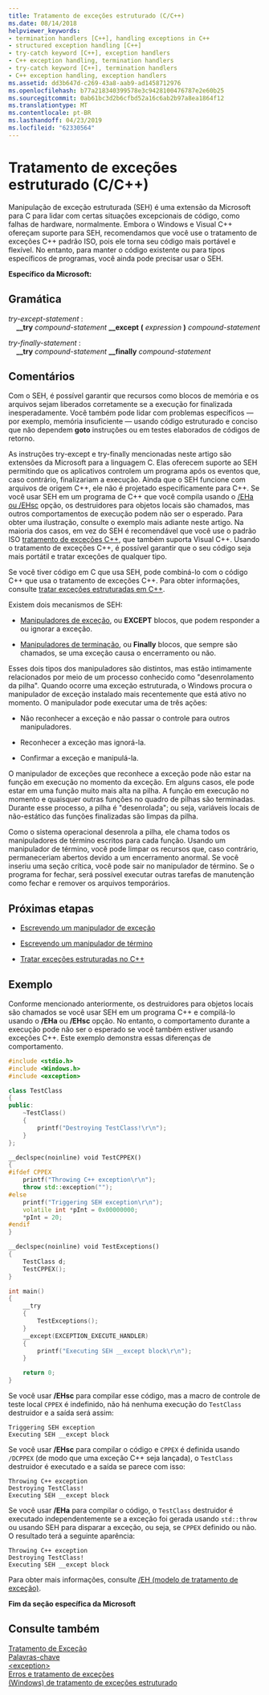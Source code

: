 ```yaml
---
title: Tratamento de exceções estruturado (C/C++)
ms.date: 08/14/2018
helpviewer_keywords:
- termination handlers [C++], handling exceptions in C++
- structured exception handling [C++]
- try-catch keyword [C++], exception handlers
- C++ exception handling, termination handlers
- try-catch keyword [C++], termination handlers
- C++ exception handling, exception handlers
ms.assetid: dd3b647d-c269-43a8-aab9-ad1458712976
ms.openlocfilehash: b77a218340399578e3c9428100476787e2e60b25
ms.sourcegitcommit: 0ab61bc3d2b6cfbd52a16c6ab2b97a8ea1864f12
ms.translationtype: MT
ms.contentlocale: pt-BR
ms.lasthandoff: 04/23/2019
ms.locfileid: "62330564"
---
```

# <a name="structured-exception-handling-cc"></a>Tratamento de exceções estruturado (C/C++)

Manipulação de exceção estruturada (SEH) é uma extensão da Microsoft para C para lidar com certas situações excepcionais de código, como falhas de hardware, normalmente. Embora o Windows e Visual C++ ofereçam suporte para SEH, recomendamos que você use o tratamento de exceções C++ padrão ISO, pois ele torna seu código mais portável e flexível. No entanto, para manter o código existente ou para tipos específicos de programas, você ainda pode precisar usar o SEH.

**Específico da Microsoft:**

## <a name="grammar"></a>Gramática

*try-except-statement* :<br/>
&nbsp;&nbsp;&nbsp;&nbsp;**__try** *compound-statement* **__except** **(** *expression* **)** *compound-statement*

*try-finally-statement* :<br/>
&nbsp;&nbsp;&nbsp;&nbsp;**__try** *compound-statement* **__finally** *compound-statement*

## <a name="remarks"></a>Comentários

Com o SEH, é possível garantir que recursos como blocos de memória e os arquivos sejam liberados corretamente se a execução for finalizada inesperadamente. Você também pode lidar com problemas específicos — por exemplo, memória insuficiente — usando código estruturado e conciso que não dependem **goto** instruções ou em testes elaborados de códigos de retorno.

As instruções try-except e try-finally mencionadas neste artigo são extensões da Microsoft para a linguagem C. Elas oferecem suporte ao SEH permitindo que os aplicativos controlem um programa após os eventos que, caso contrário, finalizariam a execução. Ainda que o SEH funcione com arquivos de origem C++, ele não é projetado especificamente para C++. Se você usar SEH em um programa de C++ que você compila usando o [/EHa ou /EHsc](../build/reference/eh-exception-handling-model.md) opção, os destruidores para objetos locais são chamados, mas outros comportamentos de execução podem não ser o esperado. Para obter uma ilustração, consulte o exemplo mais adiante neste artigo. Na maioria dos casos, em vez do SEH é recomendável que você use o padrão ISO [tratamento de exceções C++](../cpp/try-throw-and-catch-statements-cpp.md), que também suporta Visual C++. Usando o tratamento de exceções C++, é possível garantir que o seu código seja mais portátil e tratar exceções de qualquer tipo.

Se você tiver código em C que usa SEH, pode combiná-lo com o código C++ que usa o tratamento de exceções C++. Para obter informações, consulte [tratar exceções estruturadas em C++](../cpp/exception-handling-differences.md).

Existem dois mecanismos de SEH:

- [Manipuladores de exceção](../cpp/writing-an-exception-handler.md), ou **EXCEPT** blocos, que podem responder a ou ignorar a exceção.

- [Manipuladores de terminação](../cpp/writing-a-termination-handler.md), ou **Finally** blocos, que sempre são chamados, se uma exceção causa o encerramento ou não.

Esses dois tipos dos manipuladores são distintos, mas estão intimamente relacionados por meio de um processo conhecido como "desenrolamento da pilha". Quando ocorre uma exceção estruturada, o Windows procura o manipulador de exceção instalado mais recentemente que está ativo no momento. O manipulador pode executar uma de três ações:

- Não reconhecer a exceção e não passar o controle para outros manipuladores.

- Reconhecer a exceção mas ignorá-la.

- Confirmar a exceção e manipulá-la.

O manipulador de exceções que reconhece a exceção pode não estar na função em execução no momento da exceção. Em alguns casos, ele pode estar em uma função muito mais alta na pilha. A função em execução no momento e quaisquer outras funções no quadro de pilhas são terminadas. Durante esse processo, a pilha é "desenrolada"; ou seja, variáveis locais de não-estático das funções finalizadas são limpas da pilha.

Como o sistema operacional desenrola a pilha, ele chama todos os manipuladores de término escritos para cada função. Usando um manipulador de término, você pode limpar os recursos que, caso contrário, permaneceriam abertos devido a um encerramento anormal. Se você inseriu uma seção crítica, você pode sair no manipulador de término. Se o programa for fechar, será possível executar outras tarefas de manutenção como fechar e remover os arquivos temporários.

## <a name="next-steps"></a>Próximas etapas

- [Escrevendo um manipulador de exceção](../cpp/writing-an-exception-handler.md)

- [Escrevendo um manipulador de término](../cpp/writing-a-termination-handler.md)

- [Tratar exceções estruturadas no C++](../cpp/exception-handling-differences.md)

## <a name="example"></a>Exemplo

Conforme mencionado anteriormente, os destruidores para objetos locais são chamados se você usar SEH em um programa C++ e compilá-lo usando o **/EHa** ou **/EHsc** opção. No entanto, o comportamento durante a execução pode não ser o esperado se você também estiver usando exceções C++. Este exemplo demonstra essas diferenças de comportamento.

```cpp
#include <stdio.h>
#include <Windows.h>
#include <exception>

class TestClass
{
public:
    ~TestClass()
    {
        printf("Destroying TestClass!\r\n");
    }
};

__declspec(noinline) void TestCPPEX()
{
#ifdef CPPEX
    printf("Throwing C++ exception\r\n");
    throw std::exception("");
#else
    printf("Triggering SEH exception\r\n");
    volatile int *pInt = 0x00000000;
    *pInt = 20;
#endif
}

__declspec(noinline) void TestExceptions()
{
    TestClass d;
    TestCPPEX();
}

int main()
{
    __try
    {
        TestExceptions();
    }
    __except(EXCEPTION_EXECUTE_HANDLER)
    {
        printf("Executing SEH __except block\r\n");
    }

    return 0;
}
```

Se você usar **/EHsc** para compilar esse código, mas a macro de controle de teste local `CPPEX` é indefinido, não há nenhuma execução do `TestClass` destruidor e a saída será assim:

```Output
Triggering SEH exception
Executing SEH __except block
```

Se você usar **/EHsc** para compilar o código e `CPPEX` é definida usando `/DCPPEX` (de modo que uma exceção C++ seja lançada), o `TestClass` destruidor é executado e a saída se parece com isso:

```Output
Throwing C++ exception
Destroying TestClass!
Executing SEH __except block
```

Se você usar **/EHa** para compilar o código, o `TestClass` destruidor é executado independentemente se a exceção foi gerada usando `std::throw` ou usando SEH para disparar a exceção, ou seja, se `CPPEX` definido ou não. O resultado terá a seguinte aparência:

```Output
Throwing C++ exception
Destroying TestClass!
Executing SEH __except block
```

Para obter mais informações, consulte [/EH (modelo de tratamento de exceção)](../build/reference/eh-exception-handling-model.md).

**Fim da seção específica da Microsoft**

## <a name="see-also"></a>Consulte também

[Tratamento de Exceção](../cpp/exception-handling-in-visual-cpp.md)<br/>
[Palavras-chave](../cpp/keywords-cpp.md)<br/>
[\<exception>](../standard-library/exception.md)<br/>
[Erros e tratamento de exceções](../cpp/errors-and-exception-handling-modern-cpp.md)<br/>
[(Windows) de tratamento de exceções estruturado](https://msdn.microsoft.com/library/windows/desktop/ms680657.aspx)
